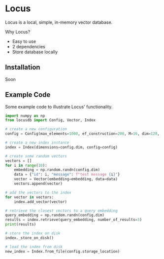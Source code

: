 # Locus
Locus is a local, simple, in-memory vector database.

Why Locus?
* Easy to use
* 2 dependencies
* Store database locally


## Installation
Soon

## Example Code
Some example code to illustrate Locus' functionality.

``` python
import numpy as np
from locusdb import Config, Vector, Index

# create a new configuration
config = Config(max_elements=1000, ef_construction=200, M=16, dim=128, space="cosine", storage_location="index.db")

# create a new index instance
index = Index(dimensions=config.dim, config=config)

# create some random vectors
vectors = []
for i in range(10):
    embedding = np.random.randn(config.dim)
    data = {"id": i, "message": f"test message {i}"}
    vector = Vector(embedding=embedding, data=data)
    vectors.append(vector)

# add the vectors to the index
for vector in vectors:
    index.add_vector(vector)

# retrieve the closest vectors to a query embedding
query_embedding = np.random.randn(config.dim)
results = index.retrieve(query_embedding, number_of_results=3)
print(results)

# store the index on disk
index._store_on_disk()

# load the index from disk
new_index = Index.from_file(config.storage_location)
```

